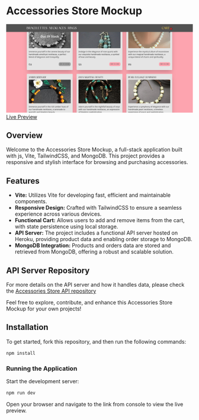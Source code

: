 # Accessories Store Mockup

![Screenshot 1](src/assets/demo.png)
[Live Preview](https://lookatthisdoode.github.io/accessories-store-vite/)

## Overview

Welcome to the Accessories Store Mockup, a full-stack application built with js, Vite, TailwindCSS, and MongoDB. This project provides a responsive and stylish interface for browsing and purchasing accessories.

## Features

- **Vite:** Utilizes Vite for developing fast, efficient and maintainable components.
- **Responsive Design:** Crafted with TailwindCSS to ensure a seamless experience across various devices.
- **Functional Cart:** Allows users to add and remove items from the cart, with state persistence using local storage.
- **API Server:** The project includes a functional API server hosted on Heroku, providing product data and enabling order storage to MongoDB.
- **MongoDB Integration:** Products and orders data are stored and retrieved from MongoDB, offering a robust and scalable solution.

## API Server Repository

For more details on the API server and how it handles data, please check the
[Accessories Store API repository](https://github.com/lookatthisdoode/accessories-store-api)

Feel free to explore, contribute, and enhance this Accessories Store Mockup for your own projects!

## Installation

To get started, fork this repository, and then run the following commands:

```bash
npm install

```

### Running the Application

Start the development server:

```bash
npm run dev
```

Open your browser and navigate to the link from console to view the live preview.
